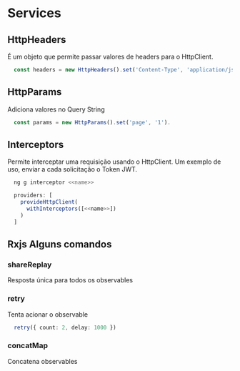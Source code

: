 # Services

## HttpHeaders

É um objeto que permite passar valores de headers para o HttpClient.

```ts
  const headers = new HttpHeaders().set('Content-Type', 'application/json').
```

## HttpParams

Adiciona valores no Query String

```ts
  const params = new HttpParams().set('page', '1').
```

## Interceptors

Permite interceptar uma requisição usando o HttpClient. Um exemplo de uso, enviar a cada solicitação o Token JWT.

```bash
  ng g interceptor <<name>>
```

```ts
  providers: [
    provideHttpClient(
      withInterceptors([<<name>>])
    )
  ]
```


## Rxjs Alguns comandos

### shareReplay

Resposta única para todos os observables

### retry

Tenta acionar o observable

```ts
  retry({ count: 2, delay: 1000 })
```

### concatMap

Concatena observables
